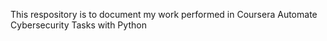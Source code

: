 This respository is to document my work performed in Coursera Automate Cybersecurity Tasks with Python

